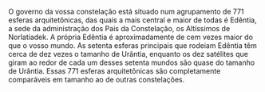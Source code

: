 ﻿O governo da vossa constelação está situado num agrupamento de 771 esferas arquitetônicas, das quais a mais central e maior de todas é Edêntia, a sede da administração dos Pais da Constelação, os Altíssimos de Norlatiadek. A própria Edêntia é aproximadamente de cem vezes maior do que o vosso mundo. As setenta esferas principais que rodeiam Edêntia têm cerca de dez vezes o tamanho de Urântia, enquanto os dez satélites que giram ao redor de cada um desses setenta mundos são quase do tamanho de Urântia. Essas 771 esferas arquitetônicas são completamente comparáveis em tamanho ao de outras constelações.